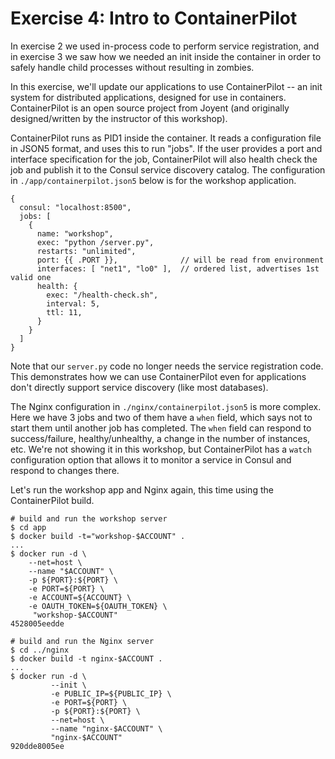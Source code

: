 # Exercise 4: Intro to ContainerPilot

In exercise 2 we used in-process code to perform service registration, and in exercise 3 we saw how we needed an init inside the container in order to safely handle child processes without resulting in zombies.

In this exercise, we'll update our applications to use ContainerPilot -- an init system for distributed applications, designed for use in containers. ContainerPilot is an open source project from Joyent (and originally designed/written by the instructor of this workshop).

ContainerPilot runs as PID1 inside the container. It reads a configuration file in JSON5 format, and uses this to run "jobs". If the user provides a port and interface specification for the job, ContainerPilot will also health check the job and publish it to the Consul service discovery catalog. The configuration in `./app/containerpilot.json5` below is for the workshop application.

```json5
{
  consul: "localhost:8500",
  jobs: [
    {
      name: "workshop",
      exec: "python /server.py",
      restarts: "unlimited",
      port: {{ .PORT }},              // will be read from environment
      interfaces: [ "net1", "lo0" ],  // ordered list, advertises 1st valid one
      health: {
        exec: "/health-check.sh",
        interval: 5,
        ttl: 11,
      }
    }
  ]
}
```

Note that our `server.py` code no longer needs the service registration code. This demonstrates how we can use ContainerPilot even for applications don't directly support service discovery (like most databases).

The Nginx configuration in `./nginx/containerpilot.json5` is more complex. Here we have 3 jobs and two of them have a `when` field, which says not to start them until another job has completed. The `when` field can respond to success/failure, healthy/unhealthy, a change in the number of instances, etc. We're not showing it in this workshop, but ContainerPilot has a `watch` configuration option that allows it to monitor a service in Consul and respond to changes there.

Let's run the workshop app and Nginx again, this time using the ContainerPilot build.

```
# build and run the workshop server
$ cd app
$ docker build -t="workshop-$ACCOUNT" .
...
$ docker run -d \
    --net=host \
    --name "$ACCOUNT" \
    -p ${PORT}:${PORT} \
    -e PORT=${PORT} \
    -e ACCOUNT=${ACCOUNT} \
    -e OAUTH_TOKEN=${OAUTH_TOKEN} \
     "workshop-$ACCOUNT"
4528005eedde

# build and run the Nginx server
$ cd ../nginx
$ docker build -t nginx-$ACCOUNT .
...
$ docker run -d \
         --init \
         -e PUBLIC_IP=${PUBLIC_IP} \
         -e PORT=${PORT} \
         -p ${PORT}:${PORT} \
         --net=host \
         --name "nginx-$ACCOUNT" \
         "nginx-$ACCOUNT"
920dde8005ee
```

